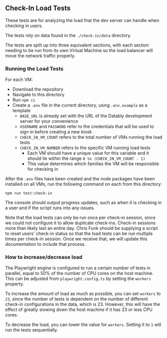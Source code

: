 ﻿## Check-In Load Tests
These tests are for analyzing the load that the dev server can handle when checking in users.

The tests rely on data found in the `./check-in/data` directory. 

The tests are split up into three equivalent sections, with each section needing to be run from its own Virtual Machine so the load balancer will move the network traffic properly.

### Running the Load Tests
For each VM:
- Download the repository
- Navigate to this directory
- Run `npm ci`
- Create a `.env` file in the current directory, using `.env.example` as a template
  - `BASE_URL` is already set with the URL of the Datably development server for your convenience
  - `USERNAME` and `PASSWORD` refer to the credentials that will be used to sign in before creating a new kiosk
  - `CHECK_IN_VM_COUNT` refers to the total number of VMs running the load tests
  - `CHECK_IN_VM_NUMBER` refers to the specific VM running load tests
    - Each VM should have a unique value for this variable and it should lie within the range `0 to (CHECK_IN_VM_COUNT - 1)`
    - This value determines which families the VM will be responsible for checking in

After the `.env` files have been created and the node packages have been installed on all VMs, run the following command on each from this directory:

`npm run test:check-in`

The console should output progress updates, such as when it is checking in a user and if the script runs into any issues.

Note that the load tests can only be run once per check-in session, since we could not configure it to allow duplicate check-ins. Check-in sessions more than likely last an entire day. Chris Funk should be supplying a script to reset users' check-in status so that the load tests can be run multiple times per check-in session. Once we receive that, we will update this documentation to include that process.

### How to increase/decrease load
The Playwright engine is configured to run a certain number of tests in parallel, equal to 50% of the number of CPU cores on the host machine. This can be adjusted from `playwright.config.ts` by setting the `workers` property. 

To increase the amount of load as much as possible, you can set `workers` to `23`, since the number of tests is dependent on the number of different check-in configurations in the data, which is 23. However, this will have the effect of greatly slowing down the host machine if it has 23 or less CPU cores.

To decrease the load, you can lower the value for `workers`. Setting it to `1` will run the tests sequentially.